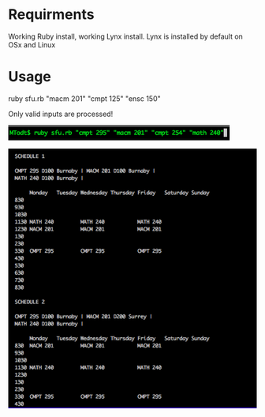 # Requirments
Working Ruby install, working Lynx install. Lynx is installed by default on OSx and Linux


# Usage
ruby sfu.rb "macm 201" "cmpt 125" "ensc 150"

Only valid inputs are processed!

![alt text](https://github.com/MiloTodt/CommandlineScheduler/blob/master/usage1.png)

![alt text](https://github.com/MiloTodt/CommandlineScheduler/blob/master/usage2.png)
